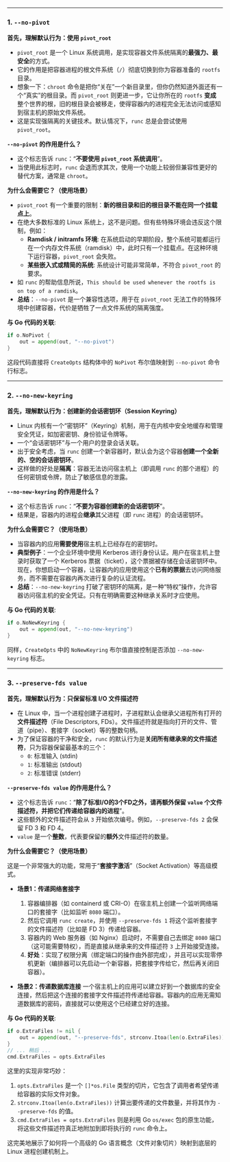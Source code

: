 

---

### 1. `--no-pivot`

**首先，理解默认行为：使用 `pivot_root`**

-   `pivot_root` 是一个 Linux 系统调用，是实现容器文件系统隔离的**最强力、最安全**的方式。
-   它的作用是把容器进程的根文件系统（`/`）彻底切换到你为容器准备的 `rootfs` 目录。
-   想象一下：`chroot` 命令是把你“关在”一个新目录里，但你仍然知道外面还有一个“真实”的根目录。而 `pivot_root` 则更进一步，它让你所在的 `rootfs` **变成** 整个世界的根，旧的根目录会被移走，使得容器内的进程完全无法访问或感知到宿主机的原始文件系统。
-   这是实现强隔离的关键技术。默认情况下，`runc` 总是会尝试使用 `pivot_root`。

**`--no-pivot` 的作用是什么？**

-   这个标志告诉 `runc`：“**不要使用 `pivot_root` 系统调用**”。
-   当使用此标志时，`runc` 会退而求其次，使用一个功能上较弱但兼容性更好的替代方案，通常是 `chroot`。

**为什么会需要它？（使用场景）**

-   `pivot_root` 有一个重要的限制：**新的根目录和旧的根目录不能在同一个挂载点上**。
-   在绝大多数标准的 Linux 系统上，这不是问题。但有些特殊环境会违反这个限制，例如：
    -   **Ramdisk / initramfs 环境**: 在系统启动的早期阶段，整个系统可能都运行在一个内存文件系统（ramdisk）中，此时只有一个挂载点。在这种环境下运行容器，`pivot_root` 会失败。
    -   **某些嵌入式或精简的系统**: 系统设计可能非常简单，不符合 `pivot_root` 的要求。
-   如 `runc` 的帮助信息所说，`This should be used whenever the rootfs is on top of a ramdisk`。
-   **总结**：`--no-pivot` 是一个兼容性选项，用于在 `pivot_root` 无法工作的特殊环境中创建容器，代价是牺牲了一点文件系统的隔离强度。

**与 Go 代码的关联**:

```go
if o.NoPivot {
    out = append(out, "--no-pivot")
}
```

这段代码直接将 `CreateOpts` 结构体中的 `NoPivot` 布尔值映射到 `--no-pivot` 命令行标志。

---

### 2. `--no-new-keyring`

**首先，理解默认行为：创建新的会话密钥环（Session Keyring）**

-   Linux 内核有一个“密钥环”（Keyring）机制，用于在内核中安全地缓存和管理安全凭证，如加密密钥、身份验证令牌等。
-   一个“会话密钥环”与一个用户的登录会话关联。
-   出于安全考虑，当 `runc` 创建一个新容器时，默认会为这个容器**创建一个全新的、空的会话密钥环**。
-   这样做的好处是**隔离**：容器无法访问宿主机上（即调用 `runc` 的那个进程）的任何密钥或令牌，防止了敏感信息的泄露。

**`--no-new-keyring` 的作用是什么？**

-   这个标志告诉 `runc`：“**不要为容器创建新的会话密钥环**”。
-   结果是，容器内的进程会**继承**其父进程（即 `runc` 进程）的会话密钥环。

**为什么会需要它？（使用场景）**

-   当容器内的应用**需要使用**宿主机上已经存在的密钥时。
-   **典型例子**：一个企业环境中使用 Kerberos 进行身份认证。用户在宿主机上登录时获取了一个 Kerberos 票据（ticket），这个票据被存储在会话密钥环中。现在，你想启动一个容器，让容器内的应用使用这个**已有的票据**去访问网络服务，而不需要在容器内再次进行复杂的认证流程。
-   **总结**：`--no-new-keyring` 打破了密钥环的隔离，是一种“特权”操作，允许容器访问宿主机的安全凭证。只有在明确需要这种继承关系时才应使用。

**与 Go 代码的关联**:

```go
if o.NoNewKeyring {
    out = append(out, "--no-new-keyring")
}
```

同样，`CreateOpts` 中的 `NoNewKeyring` 布尔值直接控制是否添加 `--no-new-keyring` 标志。

---

### 3. `--preserve-fds value`

**首先，理解默认行为：只保留标准 I/O 文件描述符**

-   在 Linux 中，当一个进程创建子进程时，子进程默认会继承父进程所有打开的**文件描述符**（File Descriptors, FDs）。文件描述符就是指向打开的文件、管道（pipe）、套接字（socket）等的整数句柄。
-   为了保证容器的干净和安全，`runc` 的默认行为是**关闭所有继承来的文件描述符**，只为容器保留最基本的三个：
    -   `0`: 标准输入 (stdin)
    -   `1`: 标准输出 (stdout)
    -   `2`: 标准错误 (stderr)

**`--preserve-fds value` 的作用是什么？**

-   这个标志告诉 `runc`：“**除了标准I/O的3个FD之外，请再额外保留 `value` 个文件描述符，并把它们传递给容器内的进程**”。
-   这些额外的文件描述符会从 `3` 开始依次编号。例如，`--preserve-fds 2` 会保留 FD 3 和 FD 4。
-   `value` 是一个**整数**，代表要保留的**额外**文件描述符的数量。

**为什么会需要它？（使用场景）**

这是一个非常强大的功能，常用于“**套接字激活**”（Socket Activation）等高级模式。

-   **场景1：传递网络套接字**
    1.  容器编排器（如 containerd 或 CRI-O）在宿主机上创建一个监听网络端口的套接字（比如监听 `8080` 端口）。
    2.  然后它调用 `runc create`，并使用 `--preserve-fds 1` 将这个监听套接字的文件描述符（比如是 FD 3）传递给容器。
    3.  容器内的 Web 服务器（如 Nginx）启动时，不需要自己去绑定 `8080` 端口（这可能需要特权），而是直接从继承来的文件描述符 `3` 上开始接受连接。
    4.  **好处**：实现了权限分离（绑定端口的操作由外部完成），并且可以实现零停机更新（编排器可以先启动一个新容器，把套接字传给它，然后再关闭旧容器）。

-   **场景2：传递数据库连接**
    一个宿主机上的应用可以建立好到一个数据库的安全连接，然后把这个连接的套接字文件描述符传递给容器。容器内的应用无需知道数据库的密码，直接就可以使用这个已经建立好的连接。

**与 Go 代码的关联**:

```go
if o.ExtraFiles != nil {
    out = append(out, "--preserve-fds", strconv.Itoa(len(o.ExtraFiles)))
}
// ... 稍后 ...
cmd.ExtraFiles = opts.ExtraFiles
```

这里的实现非常巧妙：
1.  `opts.ExtraFiles` 是一个 `[]*os.File` 类型的切片，它包含了调用者希望传递给容器的实际文件对象。
2.  `strconv.Itoa(len(o.ExtraFiles))` 计算出要传递的文件数量，并将其作为 `--preserve-fds` 的值。
3.  `cmd.ExtraFiles = opts.ExtraFiles` 则是利用 Go `os/exec` 包的原生功能，将这些文件描述符真正地附加到即将执行的 `runc` 命令上。

这完美地展示了如何将一个高级的 Go 语言概念（文件对象切片）映射到底层的 Linux 进程创建机制上。